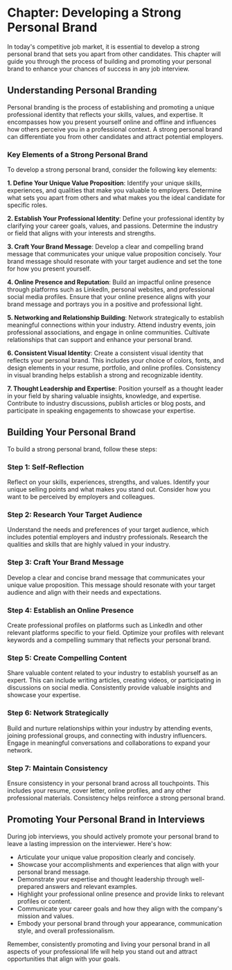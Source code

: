 Chapter: Developing a Strong Personal Brand
===========================================

In today's competitive job market, it is essential to develop a strong personal brand that sets you apart from other candidates. This chapter will guide you through the process of building and promoting your personal brand to enhance your chances of success in any job interview.

Understanding Personal Branding
-------------------------------

Personal branding is the process of establishing and promoting a unique professional identity that reflects your skills, values, and expertise. It encompasses how you present yourself online and offline and influences how others perceive you in a professional context. A strong personal brand can differentiate you from other candidates and attract potential employers.

### Key Elements of a Strong Personal Brand

To develop a strong personal brand, consider the following key elements:

**1. Define Your Unique Value Proposition**: Identify your unique skills, experiences, and qualities that make you valuable to employers. Determine what sets you apart from others and what makes you the ideal candidate for specific roles.

**2. Establish Your Professional Identity**: Define your professional identity by clarifying your career goals, values, and passions. Determine the industry or field that aligns with your interests and strengths.

**3. Craft Your Brand Message**: Develop a clear and compelling brand message that communicates your unique value proposition concisely. Your brand message should resonate with your target audience and set the tone for how you present yourself.

**4. Online Presence and Reputation**: Build an impactful online presence through platforms such as LinkedIn, personal websites, and professional social media profiles. Ensure that your online presence aligns with your brand message and portrays you in a positive and professional light.

**5. Networking and Relationship Building**: Network strategically to establish meaningful connections within your industry. Attend industry events, join professional associations, and engage in online communities. Cultivate relationships that can support and enhance your personal brand.

**6. Consistent Visual Identity**: Create a consistent visual identity that reflects your personal brand. This includes your choice of colors, fonts, and design elements in your resume, portfolio, and online profiles. Consistency in visual branding helps establish a strong and recognizable identity.

**7. Thought Leadership and Expertise**: Position yourself as a thought leader in your field by sharing valuable insights, knowledge, and expertise. Contribute to industry discussions, publish articles or blog posts, and participate in speaking engagements to showcase your expertise.

Building Your Personal Brand
----------------------------

To build a strong personal brand, follow these steps:

### Step 1: Self-Reflection

Reflect on your skills, experiences, strengths, and values. Identify your unique selling points and what makes you stand out. Consider how you want to be perceived by employers and colleagues.

### Step 2: Research Your Target Audience

Understand the needs and preferences of your target audience, which includes potential employers and industry professionals. Research the qualities and skills that are highly valued in your industry.

### Step 3: Craft Your Brand Message

Develop a clear and concise brand message that communicates your unique value proposition. This message should resonate with your target audience and align with their needs and expectations.

### Step 4: Establish an Online Presence

Create professional profiles on platforms such as LinkedIn and other relevant platforms specific to your field. Optimize your profiles with relevant keywords and a compelling summary that reflects your personal brand.

### Step 5: Create Compelling Content

Share valuable content related to your industry to establish yourself as an expert. This can include writing articles, creating videos, or participating in discussions on social media. Consistently provide valuable insights and showcase your expertise.

### Step 6: Network Strategically

Build and nurture relationships within your industry by attending events, joining professional groups, and connecting with industry influencers. Engage in meaningful conversations and collaborations to expand your network.

### Step 7: Maintain Consistency

Ensure consistency in your personal brand across all touchpoints. This includes your resume, cover letter, online profiles, and any other professional materials. Consistency helps reinforce a strong personal brand.

Promoting Your Personal Brand in Interviews
-------------------------------------------

During job interviews, you should actively promote your personal brand to leave a lasting impression on the interviewer. Here's how:

* Articulate your unique value proposition clearly and concisely.
* Showcase your accomplishments and experiences that align with your personal brand message.
* Demonstrate your expertise and thought leadership through well-prepared answers and relevant examples.
* Highlight your professional online presence and provide links to relevant profiles or content.
* Communicate your career goals and how they align with the company's mission and values.
* Embody your personal brand through your appearance, communication style, and overall professionalism.

Remember, consistently promoting and living your personal brand in all aspects of your professional life will help you stand out and attract opportunities that align with your goals.
